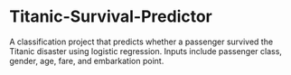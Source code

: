 # Titanic-Survival-Predictor
A classification project that predicts whether a passenger survived the Titanic disaster using logistic regression. Inputs include passenger class, gender, age, fare, and embarkation point.
